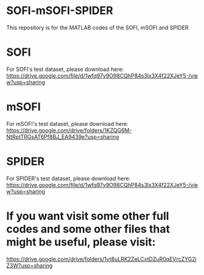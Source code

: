 # SOFI-mSOFI-SPIDER
This repository is for the MATLAB codes of the SOFI, mSOFI and SPIDER


# SOFI
For SOFI's test dataset, please download here: https://drive.google.com/file/d/1wfq97y9O98CQhP84s3lx3X4f22XJeY5-/view?usp=sharing

# mSOFI
For mSOFI's test dataset, please download here: https://drive.google.com/drive/folders/1KZQG6M-NtRptTRGsAT6Pf8BJ_EA9439e?usp=sharing

# SPIDER
For SPIDER's test dataset, please download here: https://drive.google.com/file/d/1wfq97y9O98CQhP84s3lx3X4f22XJeY5-/view?usp=sharing


# If you want visit some other full codes and some other files that might be useful, please visit:
https://drive.google.com/drive/folders/1yt8uLRK2ZeLCxtDZuR0qEVrcZYG2iZ3W?usp=sharing
